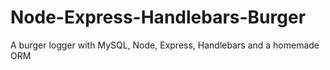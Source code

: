 # Node-Express-Handlebars-Burger
A burger logger with MySQL, Node, Express, Handlebars and a homemade ORM
